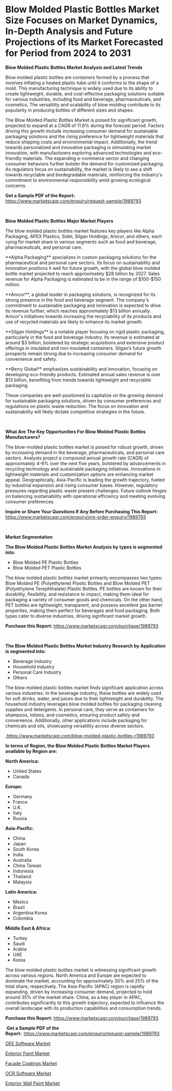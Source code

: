 <p><h1>Blow Molded Plastic Bottles Market Size Focuses on Market Dynamics, In-Depth Analysis and Future Projections of its Market Forecasted for Period from 2024 to 2031</h1></p><p><strong>Blow Molded Plastic Bottles Market Analysis and Latest Trends</strong></p>
<p><p>Blow molded plastic bottles are containers formed by a process that involves inflating a heated plastic tube until it conforms to the shape of a mold. This manufacturing technique is widely used due to its ability to create lightweight, durable, and cost-effective packaging solutions suitable for various industries, including food and beverage, pharmaceuticals, and cosmetics. The versatility and scalability of blow molding contribute to its popularity in producing bottles of different sizes and shapes.</p><p>The Blow Molded Plastic Bottles Market is poised for significant growth, projected to expand at a CAGR of 11.8% during the forecast period. Factors driving this growth include increasing consumer demand for sustainable packaging solutions and the rising preference for lightweight materials that reduce shipping costs and environmental impact. Additionally, the trend towards personalized and innovative packaging is stimulating market innovation, with manufacturers exploring advanced technologies and eco-friendly materials. The expanding e-commerce sector and changing consumer behaviors further bolster the demand for customized packaging. As regulators focus on sustainability, the market is likely to see a shift towards recyclable and biodegradable materials, reinforcing the industry's commitment to environmental responsibility amid growing ecological concerns.</p></p>
<p><strong>Get a Sample PDF of the Report:&nbsp;</strong> <a href="https://www.marketscagr.com/enquiry/request-sample/1989793?utm_campaign=1126&utm_medium=2&utm_source=Github&utm_content=ia&utm_term=15112024&utm_id=blow-molded-plastic-bottles">https://www.marketscagr.com/enquiry/request-sample/1989793</a></p>
<p>&nbsp;</p>
<p><strong>Blow Molded Plastic Bottles Major Market Players</strong></p>
<p><p>The blow molded plastic bottles market features key players like Alpha Packaging, APEX Plastics, Sidel, Silgan Holdings, Amcor, and others, each vying for market share in various segments such as food and beverage, pharmaceuticals, and personal care.</p><p>**Alpha Packaging** specializes in custom packaging solutions for the pharmaceutical and personal care sectors. Its focus on sustainability and innovation positions it well for future growth, with the global blow molded bottle market projected to reach approximately $28 billion by 2027. Sales revenue for Alpha Packaging is estimated to be in the range of $100-$150 million.</p><p>**Amcor**, a global leader in packaging solutions, is recognized for its strong presence in the food and beverage segment. The company's commitment to sustainable packaging and innovation is expected to drive its revenue further, which reaches approximately $13 billion annually. Amcor's initiatives towards increasing the recyclability of its products and use of recycled materials are likely to enhance its market growth.</p><p>**Silgan Holdings** is a notable player focusing on rigid plastic packaging, particularly in the food and beverage industry. Its revenue is estimated at around $3 billion, bolstered by strategic acquisitions and extensive product offerings in insulated and non-insulated containers. Silgan’s future growth prospects remain strong due to increasing consumer demand for convenience and safety.</p><p>**Berry Global** emphasizes sustainability and innovation, focusing on developing eco-friendly products. Estimated annual sales revenue is over $13 billion, benefiting from trends towards lightweight and recyclable packaging.</p><p>These companies are well-positioned to capitalize on the growing demand for sustainable packaging solutions, driven by consumer preferences and regulations on plastic waste reduction. The focus on innovation and sustainability will likely dictate competitive strategies in the future.</p></p>
<p>&nbsp;</p>
<p><strong>What Are The Key Opportunities For Blow Molded Plastic Bottles Manufacturers?</strong></p>
<p><p>The blow-molded plastic bottles market is poised for robust growth, driven by increasing demand in the beverage, pharmaceuticals, and personal care sectors. Analysts project a compound annual growth rate (CAGR) of approximately 4-6% over the next five years, bolstered by advancements in recycling technology and sustainable packaging initiatives. Innovations in lightweight materials and customization options are enhancing market appeal. Geographically, Asia-Pacific is leading the growth trajectory, fueled by industrial expansion and rising consumer bases. However, regulatory pressures regarding plastic waste present challenges. Future outlook hinges on balancing sustainability with operational efficiency and meeting evolving consumer preferences.</p></p>
<p><strong>Inquire or Share Your Questions If Any Before Purchasing This Report:</strong> <a href="https://www.marketscagr.com/enquiry/pre-order-enquiry/1989793?utm_campaign=1126&utm_medium=2&utm_source=Github&utm_content=ia&utm_term=15112024&utm_id=blow-molded-plastic-bottles">https://www.marketscagr.com/enquiry/pre-order-enquiry/1989793</a></p>
<p>&nbsp;</p>
<p><strong>Market Segmentation</strong></p>
<p><strong>The Blow Molded Plastic Bottles Market Analysis by types is segmented into:</strong></p>
<p><ul><li>Blow Molded PE Plastic Bottles</li><li>Blow Molded PET Plastic Bottles</li></ul></p>
<p><p>The blow molded plastic bottles market primarily encompasses two types: Blow Molded PE (Polyethylene) Plastic Bottles and Blow Molded PET (Polyethylene Terephthalate) Plastic Bottles. PE bottles are known for their durability, flexibility, and resistance to impact, making them ideal for packaging a variety of consumer goods and chemicals. On the other hand, PET bottles are lightweight, transparent, and possess excellent gas barrier properties, making them perfect for beverages and food packaging. Both types cater to diverse industries, driving significant market growth.</p></p>
<p><strong>Purchase this Report:&nbsp;</strong><a href="https://www.marketscagr.com/purchase/1989793?utm_campaign=1126&utm_medium=2&utm_source=Github&utm_content=ia&utm_term=15112024&utm_id=blow-molded-plastic-bottles">https://www.marketscagr.com/purchase/1989793</a></p>
<p>&nbsp;</p>
<p><strong>The Blow Molded Plastic Bottles Market Industry Research by Application is segmented into:</strong></p>
<p><ul><li>Beverage Industry</li><li>Household Industry</li><li>Personal Care Industry</li><li>Others</li></ul></p>
<p><p>The blow molded plastic bottles market finds significant application across various industries. In the beverage industry, these bottles are widely used for soft drinks, water, and juices due to their lightweight and durability. The household industry leverages blow molded bottles for packaging cleaning supplies and detergents. In personal care, they serve as containers for shampoos, lotions, and cosmetics, ensuring product safety and convenience. Additionally, other applications include packaging for chemicals and oils, showcasing versatility across diverse sectors.</p></p>
<p><a href="https://www.marketscagr.com/blow-molded-plastic-bottles-r1989793?utm_campaign=1126&utm_medium=2&utm_source=Github&utm_content=ia&utm_term=15112024&utm_id=blow-molded-plastic-bottles">&nbsp;https://www.marketscagr.com/blow-molded-plastic-bottles-r1989793</a></p>
<p><strong>In terms of Region, the Blow Molded Plastic Bottles Market Players available by Region are:</strong></p>
<p>
    <p> <strong> North America: </strong>
        <ul>
            <li>United States</li>
            <li>Canada</li>
        </ul>
        </p> 
    <p> <strong> Europe: </strong>
        <ul>
            <li>Germany</li>
            <li>France</li>
            <li>U.K.</li>
            <li>Italy</li>
            <li>Russia</li>
        </ul>
        </p> 
    <p> <strong> Asia-Pacific: </strong>
        <ul>
            <li>China</li>
            <li>Japan</li>
            <li>South Korea</li>
            <li>India</li>
            <li>Australia</li>
            <li>China Taiwan</li>
            <li>Indonesia</li>
            <li>Thailand</li>
            <li>Malaysia</li>
        </ul>
        </p> 
    <p> <strong> Latin America: </strong>
        <ul>
            <li>Mexico</li>
            <li>Brazil</li>
            <li>Argentina Korea</li>
            <li>Colombia</li>
        </ul>
        </p> 
    <p> <strong> Middle East & Africa: </strong>
        <ul>
            <li>Turkey</li>
            <li>Saudi</li>
            <li>Arabia</li>
            <li>UAE</li>
            <li>Korea</li>
        </ul>
    </p>
    </p>
<p><p>The blow molded plastic bottles market is witnessing significant growth across various regions. North America and Europe are expected to dominate the market, accounting for approximately 30% and 25% of the total share, respectively. The Asia-Pacific (APAC) region is rapidly expanding, driven by increasing consumer demand, projected to hold around 35% of the market share. China, as a key player in APAC, contributes significantly to this growth trajectory, expected to influence the overall landscape with its production capabilities and consumption trends.</p></p>
<p><strong>Purchase this Report: </strong><a href="https://www.marketscagr.com/purchase/1989793?utm_campaign=1126&utm_medium=2&utm_source=Github&utm_content=ia&utm_term=15112024&utm_id=blow-molded-plastic-bottles">https://www.marketscagr.com/purchase/1989793</a></p>
<p>&nbsp;<strong>Get a Sample PDF of the Report:&nbsp;&nbsp;</strong><a href="https://www.marketscagr.com/enquiry/request-sample/1989793?utm_campaign=1126&utm_medium=2&utm_source=Github&utm_content=ia&utm_term=15112024&utm_id=blow-molded-plastic-bottles">https://www.marketscagr.com/enquiry/request-sample/1989793</a></p>
<p><strong></strong></p>
<p><p><a href="https://issuu.com/reportprime-2/docs/oee-software-market-size-2030.pptx_271e9ce71f681f?utm_campaign=1126&utm_medium=2&utm_source=Github&utm_content=ia&utm_term=15112024&utm_id=blow-molded-plastic-bottles">OEE Software Market</a></p><p><a href="https://www.linkedin.com/pulse/future-exterior-paint-market-global-forecast-trends-2024--lisac?utm_campaign=1126&utm_medium=2&utm_source=Github&utm_content=ia&utm_term=15112024&utm_id=blow-molded-plastic-bottles">Exterior Paint Market</a></p><p><a href="https://www.linkedin.com/pulse/top-trends-transforming-facade-coatings-market-2024-av4fc?utm_campaign=1126&utm_medium=2&utm_source=Github&utm_content=ia&utm_term=15112024&utm_id=blow-molded-plastic-bottles">Facade Coatings Market</a></p><p><a href="https://issuu.com/reportprime-2/docs/ocr-software-market-size-2030.pptx_445f7fde4b2d60?utm_campaign=1126&utm_medium=2&utm_source=Github&utm_content=ia&utm_term=15112024&utm_id=blow-molded-plastic-bottles">OCR Software Market</a></p><p><a href="https://www.linkedin.com/pulse/exterior-wall-paint-market-analysis-product-segmentation-oihdc?utm_campaign=1126&utm_medium=2&utm_source=Github&utm_content=ia&utm_term=15112024&utm_id=blow-molded-plastic-bottles">Exterior Wall Paint Market</a></p></p>